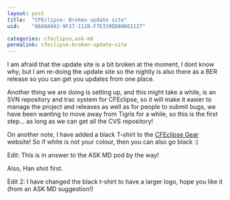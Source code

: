 ```yaml
---
layout: post
title:  "CFEclipse: Broken update site"
uid:	"8A98A9A3-9F27-112B-F7E339DD88661127"

categories: cfeclipse,ask-md
permalink: cfeclipse-broken-update-site
---
```

I am afraid that the update site is a bit broken at the moment, I dont know why, but I am re-doing the update site so the nightly is also there as a BER release so you can get you updates from one place.

Another thing we are doing is setting up, and this might take a while, is an SVN repository and trac system for CFEclipse, so it will make it easier to manage the project and releases as well as for people to submit bugs, we have been wanting to move away from Tigris for a while, so this is the first step... as long as we can get all the CVS repository!

On another note, I have added a black T-shirt to the <a href="http://www.cafepress.com/cfeclipse">CFEclipse Gear</a> website! So if white is not your colour, then you can also go black :)

Edit: This is in answer to the ASK MD pod by the way!

Also, Han shot first.

Edit 2: I have changed the black t-shirt to have a larger logo, hope you like it (from an ASK MD suggestion!)